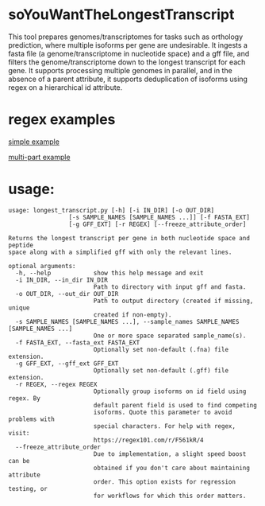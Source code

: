 # soYouWantTheLongestTranscript

This tool prepares genomes/transcriptomes for tasks such as orthology prediction, where multiple isoforms per gene are undesirable. It ingests a fasta file (a genome/transcriptome in nucleotide space) and a gff file, and filters the genome/transcriptome down to the longest transcript for each gene. It supports processing multiple genomes in parallel, and in the absence of a parent attribute, it supports deduplication of isoforms using regex on a hierarchical id attribute.

# regex examples

[simple example](https://regex101.com/r/bXMjIj/2)

[multi-part example](https://regex101.com/r/F561kR/4)

# usage:

```
usage: longest_transcript.py [-h] [-i IN_DIR] [-o OUT_DIR]
                 [-s SAMPLE_NAMES [SAMPLE_NAMES ...]] [-f FASTA_EXT]
                 [-g GFF_EXT] [-r REGEX] [--freeze_attribute_order]

Returns the longest transcript per gene in both nucleotide space and peptide
space along with a simplified gff with only the relevant lines.

optional arguments:
  -h, --help            show this help message and exit
  -i IN_DIR, --in_dir IN_DIR
                        Path to directory with input gff and fasta.
  -o OUT_DIR, --out_dir OUT_DIR
                        Path to output directory (created if missing, unique
                        created if non-empty).
  -s SAMPLE_NAMES [SAMPLE_NAMES ...], --sample_names SAMPLE_NAMES [SAMPLE_NAMES ...]
                        One or more space separated sample_name(s).
  -f FASTA_EXT, --fasta_ext FASTA_EXT
                        Optionally set non-default (.fna) file extension.
  -g GFF_EXT, --gff_ext GFF_EXT
                        Optionally set non-default (.gff) file extension.
  -r REGEX, --regex REGEX
                        Optionally group isoforms on id field using regex. By
                        default parent field is used to find competing
                        isoforms. Quote this parameter to avoid problems with
                        special characters. For help with regex, visit:
                        https://regex101.com/r/F561kR/4
  --freeze_attribute_order
                        Due to implementation, a slight speed boost can be
                        obtained if you don't care about maintaining attribute
                        order. This option exists for regression testing, or
                        for workflows for which this order matters.

```
